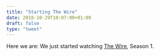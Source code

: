 ```yaml
---
title: "Starting The Wire"
date: 2018-10-29T10:07:00+01:00
draft: false
type: "tweet"
---
```


Here we are: We just started watching [The Wire](https://en.wikipedia.org/wiki/The%5FWire), Season 1.
